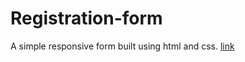 # Registration-form

A simple responsive form built using html and css.
<a href=" https://rh0se.github.io/Registration-form/">link</a> 
